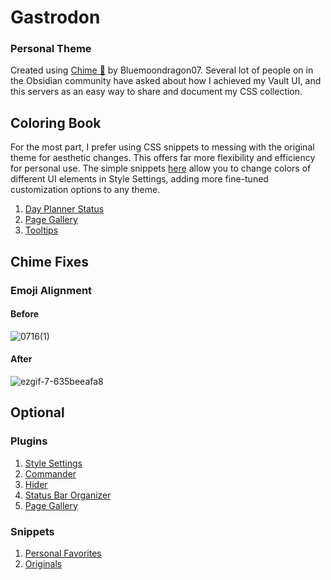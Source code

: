# Gastrodon

### Personal Theme

Created using [Chime 🔔](https://github.com/Bluemoondragon07/chime-theme) by Bluemoondragon07. Several lot of people on in the Obsidian community have asked about how I achieved my Vault UI, and this servers as an easy way to share and document my CSS collection.

## Coloring Book

For the most part, I prefer using CSS snippets to messing with the original theme for aesthetic changes. This offers far more flexibility and efficiency for personal use. The simple snippets [here](https://github.com/t-if/gastrodon/tree/main/Snippets/Originals/Coloring%20Book) allow you to change colors of different UI elements in Style Settings, adding more fine-tuned customization options to any theme.

1. [Day Planner Status](https://github.com/t-if/gastrodon/blob/main/Snippets/Originals/Coloring%20Book/Day%20Planner%20Status%20Colors.md)
2. [Page Gallery](https://github.com/t-if/gastrodon/blob/main/Snippets/Originals/Coloring%20Book/Page%20Gallery%20Colors.md)
3. [Tooltips](https://github.com/t-if/gastrodon/blob/main/Snippets/Originals/Coloring%20Book/Tooltip%20Colors.md)

## Chime Fixes

### Emoji Alignment

#### Before

![0716(1)](https://github.com/user-attachments/assets/1ee8c751-10bc-4d30-a3a6-59a8644d7138)

#### After

![ezgif-7-635beeafa8](https://github.com/user-attachments/assets/cb584156-15da-4b00-8305-59ce6b03f4f9)


## Optional

### Plugins

1. [Style Settings](https://github.com/mgmeyers/obsidian-style-settings)
2. [Commander](https://github.com/phibr0/obsidian-commander)
3. [Hider](https://github.com/kepano/obsidian-hider)
4. [Status Bar Organizer](https://github.com/Opisek/obsidian-statusbar-organizer)
5. [Page Gallery](https://github.com/tokenshift/obsidian-page-gallery)

### Snippets

1. [Personal Favorites](https://github.com/t-if/gastrodon/tree/main/Snippets/Favorites)
2. [Originals](https://github.com/t-if/gastrodon/tree/main/Snippets/Originals)
